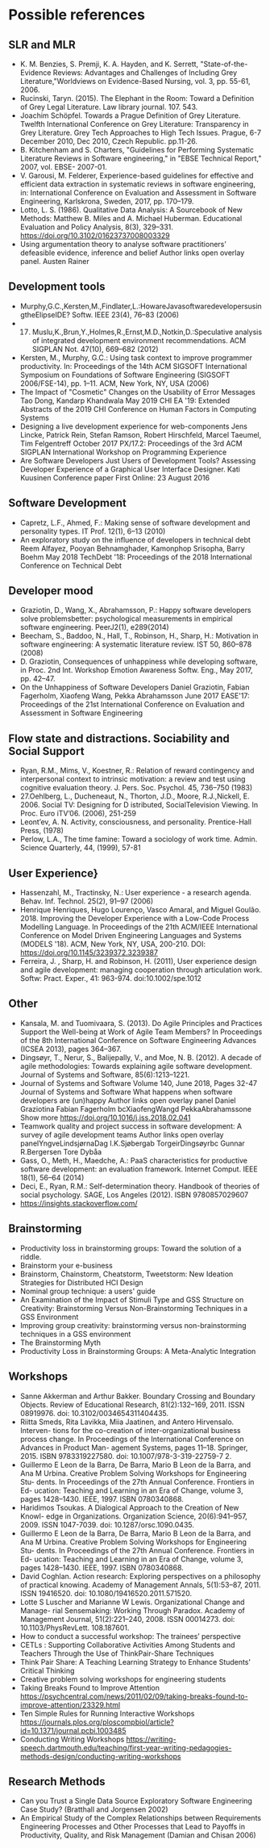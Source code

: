 # Possible references

## SLR and MLR

- K. M. Benzies, S. Premji, K. A. Hayden, and K. Serrett, "State-of-the-Evidence Reviews: Advantages and Challenges of Including Grey Literature,"Worldviews on Evidence-Based Nursing, vol. 3, pp. 55-61, 2006.
- Rucinski, Taryn. (2015). The Elephant in the Room: Toward a Definition of Grey Legal Literature. Law library journal. 107. 543.
- Joachim Schöpfel. Towards a Prague Definition of Grey Literature. Twelfth International Conference on Grey Literature: Transparency in Grey Literature. Grey Tech Approaches to High Tech Issues. Prague, 6-7 December 2010, Dec 2010, Czech Republic. pp.11-26.
- B. Kitchenham and S. Charters, "Guidelines for Performing Systematic Literature Reviews in Software engineering," in "EBSE Technical Report," 2007, vol. EBSE- 2007-01.
- V. Garousi, M. Felderer, Experience-based guidelines for effective and efficient data extraction in systematic reviews in software engineering, in: International Conference on Evaluation and Assessment in Software Engineering, Karlskrona, Sweden, 2017, pp. 170–179.
- Lotto, L. S. (1986). Qualitative Data Analysis: A Sourcebook of New Methods: Matthew B. Miles and A. Michael Huberman. Educational Evaluation and Policy Analysis, 8(3), 329–331. https://doi.org/10.3102/01623737008003329
- Using argumentation theory to analyse software practitioners’ defeasible evidence, inference and belief Author links open overlay panel. Austen Rainer


## Development tools

- Murphy,G.C.,Kersten,M.,Findlater,L.:HowareJavasoftwaredevelopersusingtheElipseIDE? Softw. IEEE 23(4), 76–83 (2006)
- 17. Muslu,K.,Brun,Y.,Holmes,R.,Ernst,M.D.,Notkin,D.:Speculative analysis of integrated development environment recommendations. ACM SIGPLAN Not. 47(10), 669–682 (2012)
- Kersten, M., Murphy, G.C.: Using task context to improve programmer productivity. In: Proceedings of the 14th ACM SIGSOFT International Symposium on Foundations of Software Engineering (SIGSOFT 2006/FSE-14), pp. 1–11. ACM, New York, NY, USA (2006)
- The Impact of "Cosmetic" Changes on the Usability of Error Messages Tao Dong, Kandarp Khandwala May 2019 CHI EA '19: Extended Abstracts of the 2019 CHI Conference on Human Factors in Computing Systems
- Designing a live development experience for web-components Jens Lincke, Patrick Rein, Stefan Ramson, Robert Hirschfeld, Marcel Taeumel, Tim Felgentreff October 2017 PX/17.2: Proceedings of the 3rd ACM SIGPLAN International Workshop on Programming Experience
- Are Software Developers Just Users of Development Tools? Assessing Developer Experience of a Graphical User Interface Designer. Kati Kuusinen Conference paper First Online: 23 August 2016


## Software Development

- Capretz, L.F., Ahmed, F.: Making sense of software development and personality types. IT Prof. 12(1), 6–13 (2010)
- An exploratory study on the influence of developers in technical debt Reem Alfayez, Pooyan Behnamghader, Kamonphop Srisopha, Barry Boehm May 2018 TechDebt '18: Proceedings of the 2018 International Conference on Technical Debt

## Developer mood

- Graziotin, D., Wang, X., Abrahamsson, P.: Happy software developers solve problemsbetter: psychological measurements in empirical software engineering. PeerJ2(1), e289(2014)
- Beecham, S., Baddoo, N., Hall, T., Robinson, H., Sharp, H.: Motivation in software engineering: A systematic literature review. IST 50, 860–878 (2008)
- D. Graziotin, Consequences of unhappiness while developing software, in Proc. 2nd Int. Workshop Emotion Awareness Softw. Eng., May 2017, pp. 42–47.
- On the Unhappiness of Software Developers Daniel Graziotin, Fabian Fagerholm, Xiaofeng Wang, Pekka Abrahamsson June 2017 EASE'17: Proceedings of the 21st International Conference on Evaluation and Assessment in Software Engineering

## Flow state and distractions. Sociability and Social Support

- Ryan, R.M., Mims, V., Koestner, R.: Relation of reward contingency and interpersonal context to intrinsic motivation: a review and test using cognitive evaluation theory. J. Pers. Soc. Psychol. 45, 736–750 (1983)
- 27.Oehlberg,  L.,  Ducheneaut,  N.,  Thorton,  J.D.,  Moore,  R.J.,Nickell,  E.  2006.  Social  TV:  Designing  for  D istributed,  SocialTelevision Viewing. In Proc. Euro iTV’06. (2006), 251-259
- Leont’ev,  A.  N.  Activity,  consciousness,  and  personality.  Prentice-Hall Press, (1978)
- Perlow, L.A., The time famine: Toward a sociology of work time. Admin. Science Quarterly, 44, (1999), 57-81

## User Experience}

- Hassenzahl, M., Tractinsky, N.: User experience - a research agenda. Behav. Inf. Technol. 25(2), 91–97 (2006)
- Henrique Henriques, Hugo Lourenço, Vasco Amaral, and Miguel Goulão. 2018. Improving the Developer Experience with a Low-Code Process Modelling Language. In Proceedings of the 21th ACM/IEEE International Conference on Model Driven Engineering Languages and Systems (MODELS '18). ACM, New York, NY, USA, 200-210. DOI: https://doi.org/10.1145/3239372.3239387
- Ferreira, J. , Sharp, H. and Robinson, H. (2011), User experience design and agile development: managing cooperation through articulation work. Softw: Pract. Exper., 41: 963-974. doi:10.1002/spe.1012

## Other

- Kansala, M. and Tuomivaara, S. (2013). Do Agile Principles and Practices Support the Well-being at Work of Agile Team Members? In Proceedings of the 8th International Conference on Software Engineering Advances (ICSEA 2013), pages 364–367.
- Dingsøyr, T., Nerur, S., Balijepally, V., and Moe, N. B. (2012). A decade of agile methodologies: Towards explaining agile software development. Journal of Systems and Software, 85(6):1213–1221.
- Journal of Systems and Software Volume 140, June 2018, Pages 32-47 Journal of Systems and Software What happens when software developers are (un)happy Author links open overlay panel Daniel Graziotina Fabian Fagerholm bcXiaofengWangd PekkaAbrahamssone Show more https://doi.org/10.1016/j.jss.2018.02.041
- Teamwork quality and project success in software development: A survey of agile development teams Author links open overlay panelYngveLindsjørnaDag I.K.Sjøbergab TorgeirDingsøyrbc Gunnar R.Bergersen Tore Dybåa
- Gass, O., Meth, H., Maedche, A.: PaaS characteristics for productive software development: an evaluation framework. Internet Comput. IEEE 18(1), 56–64 (2014)
- Deci, E., Ryan, R.M.: Self-determination theory. Handbook of theories of social psychology. SAGE, Los Angeles (2012). ISBN 9780857029607
- https://insights.stackoverflow.com/

## Brainstorming

- Productivity loss in brainstorming groups: Toward the solution of a riddle.
- Brainstorm your e-business
- Brainstorm, Chainstorm, Cheatstorm, Tweetstorm: New Ideation Strategies for Distributed HCI Design
- Nominal group technique: a users' guide
- An Examination of the Impact of Stimuli Type and GSS Structure on Creativity: Brainstorming Versus Non-Brainstorming Techniques in a GSS Environment
- Improving group creativity: brainstorming versus non-brainstorming techniques in a GSS environment
- The Brainstorming Myth
- Productivity Loss in Brainstorming Groups: A Meta-Analytic Integration

## Workshops

- Sanne Akkerman and Arthur Bakker. Boundary Crossing and Boundary Objects. Review of Educational Research, 81(2):132–169, 2011. ISSN 08919976. doi: 10.3102/0034654311404435.
- Riitta Smeds, Rita Lavikka, Miia Jaatinen, and Antero Hirvensalo. Interven- tions for the co-creation of inter-organizational business process change. In Proceedings of the International Conference on Advances in Product Man- agement Systems, pages 11–18. Springer, 2015. ISBN 9783319227580. doi: 10.1007/978-3-319-22759-7 2.
- Guillermo E Leon de la Barra, De Barra, Mario B Leon de la Barra, and Ana M Urbina. Creative Problem Solving Workshops for Engineering Stu- dents. In Proceedings of the 27th Annual Conference. Frontiers in Ed- ucation: Teaching and Learning in an Era of Change, volume 3, pages 1428–1430. IEEE, 1997. ISBN 0780340868.
- Haridimos Tsoukas. A Dialogical Approach to the Creation of New Knowl- edge in Organizations. Organization Science, 20(6):941–957, 2009. ISSN 1047-7039. doi: 10.1287/orsc.1090.0435.
- Guillermo E Leon de la Barra, De Barra, Mario B Leon de la Barra, and Ana M Urbina. Creative Problem Solving Workshops for Engineering Stu- dents. In Proceedings of the 27th Annual Conference. Frontiers in Ed- ucation: Teaching and Learning in an Era of Change, volume 3, pages 1428–1430. IEEE, 1997. ISBN 0780340868.
- David Coghlan. Action research: Exploring perspectives on a philosophy of practical knowing. Academy of Management Annals, 5(1):53–87, 2011. ISSN 19416520. doi: 10.1080/19416520.2011.571520.
- Lotte S Luscher and Marianne W Lewis. Organizational Change and Manage- rial Sensemaking: Working Through Paradox. Academy of Management Journal, 51(2):221–240, 2008. ISSN 00014273. doi: 10.1103/PhysRevLett. 108.187601.
- How to conduct a successful workshop: The trainees’ perspective
- CETLs : Supporting Collaborative Activities Among Students and Teachers Through the Use of ThinkPair-Share Techniques
- Think Pair Share: A Teaching Learning Strategy to Enhance Students' Critical Thinking
- Creative problem solving workshops for engineering students
- Taking Breaks Found to Improve Attention https://psychcentral.com/news/2011/02/09/taking-breaks-found-to-improve-attention/23329.html
- Ten Simple Rules for Running Interactive Workshops https://journals.plos.org/ploscompbiol/article?id=10.1371/journal.pcbi.1003485
- Conducting Writing Workshops https://writing-speech.dartmouth.edu/teaching/first-year-writing-pedagogies-methods-design/conducting-writing-workshops

## Research Methods

- Can you Trust a Single Data Source Exploratory Software Engineering Case Study? (Bratthall and Jorgensen 2002)
- An Empirical Study of the Complex Relationships between Requirements Engineering Processes and Other Processes that Lead to Payoffs in Productivity, Quality, and Risk Management (Damian and Chisan 2006)
